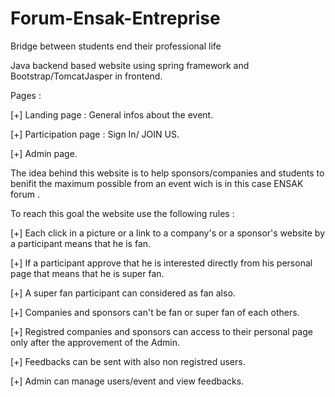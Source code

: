 # Forum-Ensak-Entreprise
Bridge between students end their professional life


Java backend based website using spring framework and Bootstrap/TomcatJasper in frontend.

Pages :

[+] Landing page : General infos about the event.

[+] Participation page : Sign In/ JOIN US.

[+] Admin page.

The idea behind this website is to help sponsors/companies and students to benifit the maximum possible from an event wich is in this case ENSAK forum .


To reach this goal the website use the following rules :

[+] Each click in a picture or a link to a company's or a sponsor's website by a participant means that he is fan.

[+] If a participant approve that he is interested directly from his personal page that means that he is super fan.

[+] A super fan participant can considered as fan also.

[+] Companies and sponsors can't be fan or super fan of each others.

[+] Registred companies and sponsors can access to their personal page only after the approvement of the Admin.

[+] Feedbacks can be sent with also non registred users.

[+] Admin can manage users/event and view feedbacks.
